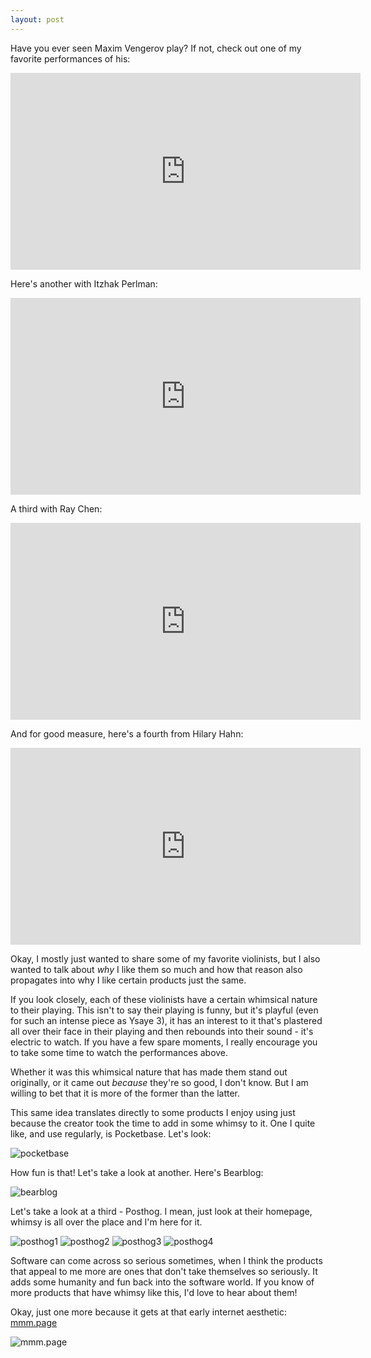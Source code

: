```yaml
---
layout: post
---
```


Have you ever seen Maxim Vengerov play? If not, check out one of my favorite performances of his:

<iframe width="560" height="315" src="https://www.youtube.com/embed/Bg1NUBLK1tk" title="YouTube video player" frameborder="0" allow="accelerometer; autoplay; clipboard-write; encrypted-media; gyroscope; picture-in-picture; web-share" allowfullscreen></iframe>

Here's another with Itzhak Perlman:

<iframe width="560" height="315" src="https://www.youtube.com/embed/QCKL95HAdQ8" title="YouTube video player" frameborder="0" allow="accelerometer; autoplay; clipboard-write; encrypted-media; gyroscope; picture-in-picture; web-share" allowfullscreen></iframe>

A third with Ray Chen:

<iframe width="560" height="315" src="https://www.youtube.com/embed/I03Hs6dwj7E" title="YouTube video player" frameborder="0" allow="accelerometer; autoplay; clipboard-write; encrypted-media; gyroscope; picture-in-picture; web-share" allowfullscreen></iframe>

And for good measure, here's a fourth from Hilary Hahn:

<iframe width="560" height="315" src="https://www.youtube.com/embed/iEBX_ouEw1I" title="YouTube video player" frameborder="0" allow="accelerometer; autoplay; clipboard-write; encrypted-media; gyroscope; picture-in-picture; web-share" allowfullscreen></iframe>

Okay, I mostly just wanted to share some of my favorite violinists, but I also wanted to talk about _why_ I like them so much and how that reason also propagates into why I like certain products just the same.

If you look closely, each of these violinists have a certain whimsical nature to their playing. This isn't to say their playing is funny, but it's playful (even for such an intense piece as Ysaye 3), it has an interest to it that's plastered all over their face in their playing and then rebounds into their sound - it's electric to watch. If you have a few spare moments, I really encourage you to take some time to watch the performances above.

Whether it was this whimsical nature that has made them stand out originally, or it came out _because_ they're so good, I don't know. But I am willing to bet that it is more of the former than the latter.

This same idea translates directly to some products I enjoy using just because the creator took the time to add in some whimsy to it. One I quite like, and use regularly, is Pocketbase. Let's look:

![pocketbase](/assets/images/2023-07-26-whimsy/pocketbase.gif)

How fun is that! Let's take a look at another. Here's Bearblog:

![bearblog](/assets/images/2023-07-26-whimsy/bearblog.gif)

Let's take a look at a third - Posthog. I mean, just look at their homepage, whimsy is all over the place and I'm here for it. 

![posthog1](/assets/images/2023-07-26-whimsy/posthog1.png)
![posthog2](/assets/images/2023-07-26-whimsy/posthog2.png)
![posthog3](/assets/images/2023-07-26-whimsy/posthog3.png)
![posthog4](/assets/images/2023-07-26-whimsy/posthog4.png)

Software can come across so serious sometimes, when I think the products that appeal to me more are ones that don't take themselves so seriously. It adds some humanity and fun back into the software world. If you know of more products that have whimsy like this, I'd love to hear about them!

Okay, just one more because it gets at that early internet aesthetic: [mmm.page](https://mmm.page)

![mmm.page](/assets/images/2023-07-26-whimsy/mmmpage.gif)


